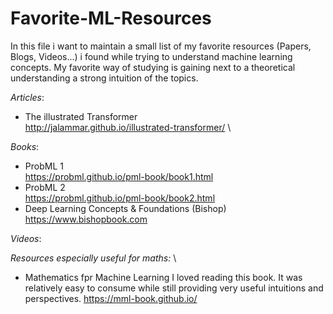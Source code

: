 # Favorite-ML-Resources

In this file i want to maintain a small list of my favorite resources (Papers, Blogs, Videos...) i found while trying to understand machine learning concepts. My favorite way of studying is gaining next to a theoretical understanding a strong intuition of the topics. 


*Articles*: 
- The illustrated Transformer \
  http://jalammar.github.io/illustrated-transformer/ \

*Books*:
- ProbML 1\
  https://probml.github.io/pml-book/book1.html
- ProbML 2\
  https://probml.github.io/pml-book/book2.html
- Deep Learning Concepts & Foundations (Bishop)\
  https://www.bishopbook.com

*Videos*:

*Resources especially useful for maths:* \
- Mathematics fpr Machine Learning
  I loved reading this book. It was relatively easy to consume while still providing very useful intuitions and perspectives.
  https://mml-book.github.io/
